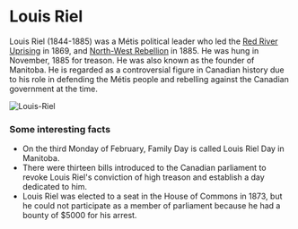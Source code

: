 # Louis Riel 
Louis Riel (1844-1885) was a Métis political leader who led the [Red River Uprising](https://www.thecanadianencyclopedia.ca/en/article/red-river-rebellion) in 1869, and [North-West Rebellion](https://thecanadianencyclopedia.ca/en/article/north-west-rebellion) in 1885. He was hung in November, 1885 for treason. He was also known as the founder of Manitoba. He is regarded as a controversial figure in Canadian history due to his role in defending the Métis people and rebelling against the Canadian government at the time.

![Louis-Riel](http://upload.wikimedia.org/wikipedia/commons/2/21/Louis_Riel.jpg)

### Some interesting facts
- On the third Monday of February, Family Day is called Louis Riel Day in Manitoba.
- There were thirteen bills introduced to the Canadian parliament to revoke Louis Riel's conviction of high treason and establish a day dedicated to him.
- Louis Riel was elected to a seat in the House of Commons in 1873, but he could not participate as a member of parliament because he had a bounty of $5000 for his arrest.
